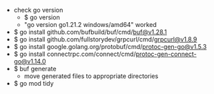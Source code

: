 - check go version
  - $ go version
  - "go version go1.21.2 windows/amd64" worked
- $ go install github.com/bufbuild/buf/cmd/buf@v1.28.1
- $ go install github.com/fullstorydev/grpcurl/cmd/grpcurl@v1.8.9
- $ go install google.golang.org/protobuf/cmd/protoc-gen-go@v1.5.3
- $ go install connectrpc.com/connect/cmd/protoc-gen-connect-go@v1.14.0
- $ buf generate
  - move generated files to appropriate directories
- $ go mod tidy